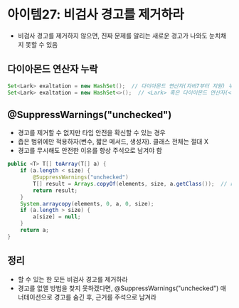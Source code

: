 # 아이템27: 비검사 경고를 제거하라
- 비검사 경고를 제거하지 않으면, 진짜 문제를 알리는 새로운 경고가 나와도 눈치채지 못할 수 있음
## 다이아몬드 연산자 누락
``` java
Set<Lark> exaltation = new HashSet();  // 다이아몬드 연산자(자바7부터 지원) 누락
Set<Lark> exaltation = new HashSet<>();  // <Lark> 혹은 다이이몬드 연산자(<>) 추가
```
## @SuppressWarnings("unchecked")
- 경고를 제거할 수 없지만 타입 안전을 확신할 수 있는 경우
- 좁은 범위에만 적용하자(변수, 짧은 메서드, 생성자). 클래스 전체는 절대 X
- 경고를 무시해도 안전한 이유를 항상 주석으로 남겨야 함
``` java
public <T> T[] toArray(T[] a) {
    if (a.length < size) {
        @SuppressWarnings("unchecked")
        T[] result = Arrays.copyOf(elements, size, a.getClass());  // return문을 지역 변수로 바꿔서 @SuppressWarnings("unchecked") 애너테이션 추가
        return result;
    }
    System.arraycopy(elements, 0, a, 0, size);
    if (a.length > size) {
        a[size] = null;
    }
    return a;
}
``` 
## 정리
- 할 수 있는 한 모든 비검사 경고를 제거하라
- 경고를 없앨 방법을 찾지 못하겠다면, @SuppressWarnings("unchecked") 애너테이션으로 경고를 숨긴 후, 근거를 주석으로 남겨라
